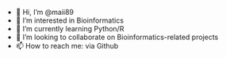 - 👋 Hi, I’m @maii89
- 👀 I’m interested in Bioinformatics
- 🌱 I’m currently learning Python/R
- 💞️ I’m looking to collaborate on Bioinformatics-related projects
- 📫 How to reach me: via Github

<!---
maii89/maii89 is a ✨ special ✨ repository because its `README.md` (this file) appears on your GitHub profile.
You can click the Preview link to take a look at your changes.
--->
